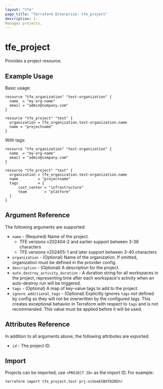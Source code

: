 ```yaml
---
layout: "tfe"
page_title: "Terraform Enterprise: tfe_project"
description: |-
Manages projects.
---
```


# tfe_project

Provides a project resource.

## Example Usage

Basic usage:

```hcl
resource "tfe_organization" "test-organization" {
  name  = "my-org-name"
  email = "admin@company.com"
}

resource "tfe_project" "test" {
  organization = tfe_organization.test-organization.name
  name = "projectname"
}
```

With tags:

```hcl
resource "tfe_organization" "test-organization" {
  name  = "my-org-name"
  email = "admin@company.com"
}

resource "tfe_project" "test" {
  organization = tfe_organization.test-organization.name
  name         = "projectname"
  tags         = {
      cost_center = "infrastructure"
      team        = "platform"
  }
}
```

## Argument Reference

The following arguments are supported:

* `name` - (Required) Name of the project.
    *  TFE versions v202404-2 and earlier support between 3-36 characters
    *  TFE versions v202405-1 and later support between 3-40 characters
* `organization` - (Optional) Name of the organization. If omitted, organization must be defined in the provider config.
* `description` - (Optional) A description for the project.
* `auto_destroy_activity_duration` - A duration string for all workspaces in the project, representing time after each workspace's activity when an auto-destroy run will be triggered.
* `tags` - (Optional) A map of key-value tags to add to the project.
* `ignore_additional_tags` - (Optional) Explicitly ignores `tags`
_not_ defined by config so they will not be overwritten by the configured
tags. This creates exceptional behavior in Terraform with respect
to `tags` and is not recommended. This value must be applied before it
will be used.

## Attributes Reference

In addition to all arguments above, the following attributes are exported:

* `id` - The project ID.

## Import

Projects can be imported; use `<PROJECT ID>` as the import ID. For example:

```shell
terraform import tfe_project.test prj-niVoeESBXT8ZREhr
```
